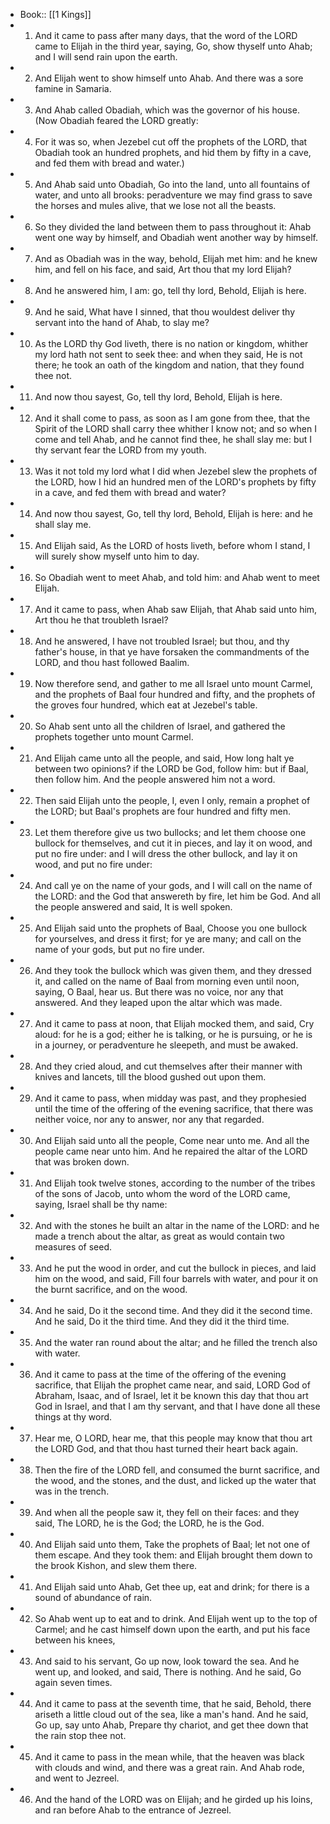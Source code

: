 - Book:: [[1 Kings]]
- 1. And it came to pass after many days, that the word of the LORD came to Elijah in the third year, saying, Go, show thyself unto Ahab; and I will send rain upon the earth.
- 2. And Elijah went to show himself unto Ahab. And there was a sore famine in Samaria.
- 3. And Ahab called Obadiah, which was the governor of his house. (Now Obadiah feared the LORD greatly:
- 4. For it was so, when Jezebel cut off the prophets of the LORD, that Obadiah took an hundred prophets, and hid them by fifty in a cave, and fed them with bread and water.)
- 5. And Ahab said unto Obadiah, Go into the land, unto all fountains of water, and unto all brooks: peradventure we may find grass to save the horses and mules alive, that we lose not all the beasts.
- 6. So they divided the land between them to pass throughout it: Ahab went one way by himself, and Obadiah went another way by himself.
- 7. And as Obadiah was in the way, behold, Elijah met him: and he knew him, and fell on his face, and said, Art thou that my lord Elijah?
- 8. And he answered him, I am: go, tell thy lord, Behold, Elijah is here.
- 9. And he said, What have I sinned, that thou wouldest deliver thy servant into the hand of Ahab, to slay me?
- 10. As the LORD thy God liveth, there is no nation or kingdom, whither my lord hath not sent to seek thee: and when they said, He is not there; he took an oath of the kingdom and nation, that they found thee not.
- 11. And now thou sayest, Go, tell thy lord, Behold, Elijah is here.
- 12. And it shall come to pass, as soon as I am gone from thee, that the Spirit of the LORD shall carry thee whither I know not; and so when I come and tell Ahab, and he cannot find thee, he shall slay me: but I thy servant fear the LORD from my youth.
- 13. Was it not told my lord what I did when Jezebel slew the prophets of the LORD, how I hid an hundred men of the LORD's prophets by fifty in a cave, and fed them with bread and water?
- 14. And now thou sayest, Go, tell thy lord, Behold, Elijah is here: and he shall slay me.
- 15. And Elijah said, As the LORD of hosts liveth, before whom I stand, I will surely show myself unto him to day.
- 16. So Obadiah went to meet Ahab, and told him: and Ahab went to meet Elijah.
- 17. And it came to pass, when Ahab saw Elijah, that Ahab said unto him, Art thou he that troubleth Israel?
- 18. And he answered, I have not troubled Israel; but thou, and thy father's house, in that ye have forsaken the commandments of the LORD, and thou hast followed Baalim.
- 19. Now therefore send, and gather to me all Israel unto mount Carmel, and the prophets of Baal four hundred and fifty, and the prophets of the groves four hundred, which eat at Jezebel's table.
- 20. So Ahab sent unto all the children of Israel, and gathered the prophets together unto mount Carmel.
- 21. And Elijah came unto all the people, and said, How long halt ye between two opinions? if the LORD be God, follow him: but if Baal, then follow him. And the people answered him not a word.
- 22. Then said Elijah unto the people, I, even I only, remain a prophet of the LORD; but Baal's prophets are four hundred and fifty men.
- 23. Let them therefore give us two bullocks; and let them choose one bullock for themselves, and cut it in pieces, and lay it on wood, and put no fire under: and I will dress the other bullock, and lay it on wood, and put no fire under:
- 24. And call ye on the name of your gods, and I will call on the name of the LORD: and the God that answereth by fire, let him be God. And all the people answered and said, It is well spoken.
- 25. And Elijah said unto the prophets of Baal, Choose you one bullock for yourselves, and dress it first; for ye are many; and call on the name of your gods, but put no fire under.
- 26. And they took the bullock which was given them, and they dressed it, and called on the name of Baal from morning even until noon, saying, O Baal, hear us. But there was no voice, nor any that answered. And they leaped upon the altar which was made.
- 27. And it came to pass at noon, that Elijah mocked them, and said, Cry aloud: for he is a god; either he is talking, or he is pursuing, or he is in a journey, or peradventure he sleepeth, and must be awaked.
- 28. And they cried aloud, and cut themselves after their manner with knives and lancets, till the blood gushed out upon them.
- 29. And it came to pass, when midday was past, and they prophesied until the time of the offering of the evening sacrifice, that there was neither voice, nor any to answer, nor any that regarded.
- 30. And Elijah said unto all the people, Come near unto me. And all the people came near unto him. And he repaired the altar of the LORD that was broken down.
- 31. And Elijah took twelve stones, according to the number of the tribes of the sons of Jacob, unto whom the word of the LORD came, saying, Israel shall be thy name:
- 32. And with the stones he built an altar in the name of the LORD: and he made a trench about the altar, as great as would contain two measures of seed.
- 33. And he put the wood in order, and cut the bullock in pieces, and laid him on the wood, and said, Fill four barrels with water, and pour it on the burnt sacrifice, and on the wood.
- 34. And he said, Do it the second time. And they did it the second time. And he said, Do it the third time. And they did it the third time.
- 35. And the water ran round about the altar; and he filled the trench also with water.
- 36. And it came to pass at the time of the offering of the evening sacrifice, that Elijah the prophet came near, and said, LORD God of Abraham, Isaac, and of Israel, let it be known this day that thou art God in Israel, and that I am thy servant, and that I have done all these things at thy word.
- 37. Hear me, O LORD, hear me, that this people may know that thou art the LORD God, and that thou hast turned their heart back again.
- 38. Then the fire of the LORD fell, and consumed the burnt sacrifice, and the wood, and the stones, and the dust, and licked up the water that was in the trench.
- 39. And when all the people saw it, they fell on their faces: and they said, The LORD, he is the God; the LORD, he is the God.
- 40. And Elijah said unto them, Take the prophets of Baal; let not one of them escape. And they took them: and Elijah brought them down to the brook Kishon, and slew them there.
- 41. And Elijah said unto Ahab, Get thee up, eat and drink; for there is a sound of abundance of rain.
- 42. So Ahab went up to eat and to drink. And Elijah went up to the top of Carmel; and he cast himself down upon the earth, and put his face between his knees,
- 43. And said to his servant, Go up now, look toward the sea. And he went up, and looked, and said, There is nothing. And he said, Go again seven times.
- 44. And it came to pass at the seventh time, that he said, Behold, there ariseth a little cloud out of the sea, like a man's hand. And he said, Go up, say unto Ahab, Prepare thy chariot, and get thee down that the rain stop thee not.
- 45. And it came to pass in the mean while, that the heaven was black with clouds and wind, and there was a great rain. And Ahab rode, and went to Jezreel.
- 46. And the hand of the LORD was on Elijah; and he girded up his loins, and ran before Ahab to the entrance of Jezreel.
